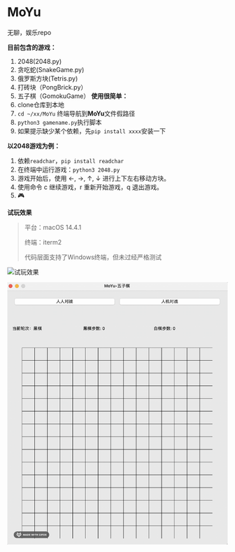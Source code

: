 # MoYu
无聊，娱乐repo

**目前包含的游戏：**
1. 2048(2048.py)
2. 贪吃蛇(SnakeGame.py)
3. 俄罗斯方块(Tetris.py)
4. 打砖块（PongBrick.py）
5. 五子棋（GomokuGame）
**使用很简单：**
1. clone仓库到本地
2. `cd ~/xx/MoYu` 终端导航到**MoYu**文件假路径
3. `python3 gamename.py`执行脚本
4. 如果提示缺少某个依赖，先`pip install xxxx`安装一下

**以2048游戏为例：**
1. 依赖`readchar`，`pip install readchar`
2. 在终端中运行游戏：`python3 2048.py`
3. 游戏开始后，使用 ←, →, ↑, ↓ 进行上下左右移动方块。
4. 使用命令 c 继续游戏，r 重新开始游戏，q 退出游戏。
5. 🎮


**试玩效果**

> 平台：macOS 14.4.1
> 
> 终端：iterm2
> 
> 代码层面支持了Windows终端，但未过经严格测试


![试玩效果](https://github.com/Dtheme/MoYu-2048/assets/12546152/ff31df23-1b79-4d7a-9d89-49b89796341c)

![五子棋试玩效果](https://github.com/Dtheme/MoYu/blob/main/gif/GomokuGame.gif)
